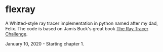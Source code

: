 # flexray
A Whitted-style ray tracer implementation in python named after my dad, Felix. The code is based on Jamis Buck's great book [The Ray Tracer Challenge](https://pragprog.com/titles/jbtracer/the-ray-tracer-challenge/).

January 10, 2020 - Starting chapter 1.